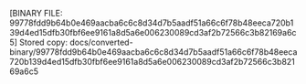 [BINARY FILE: 99778fdd9b64b0e469aacba6c6c8d34d7b5aadf51a66c6f78b48eeca720b139d4ed15dfb30fbf6ee9161a8d5a6e006230089cd3af2b72566c3b82169a6c5]
Stored copy: docs/converted-binary/99778fdd9b64b0e469aacba6c6c8d34d7b5aadf51a66c6f78b48eeca720b139d4ed15dfb30fbf6ee9161a8d5a6e006230089cd3af2b72566c3b82169a6c5

